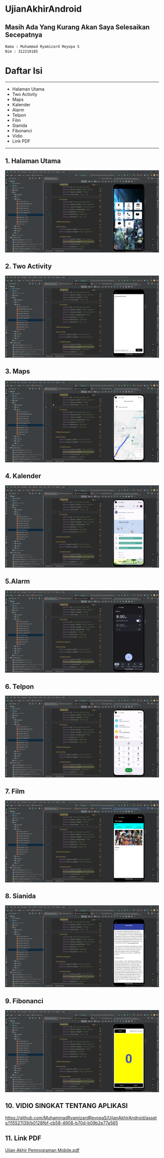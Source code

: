 # UjianAkhirAndroid
## Masih Ada Yang Kurang Akan Saya Selesaikan Secepatnya
```
Nama : Muhammad Ryamizard Reyopa S
Nim : 312210185
```
# Daftar Isi
______________________________
- Halaman Utama
- Two Activity
- Maps
- Kalender
- Alarm
- Telpon
- Film
- Sianida
- Fibonanci
- Vidio
- Link PDF
__________________________
## 1. Halaman Utama
![img](https://github.com/MuhammadRyamizardReyopaS/UjianAkhirAndroid/blob/main/foto1.PNG)
## 2. Two Activity
![img](https://github.com/MuhammadRyamizardReyopaS/UjianAkhirAndroid/blob/main/foto2.PNG)
## 3. Maps
![img](https://github.com/MuhammadRyamizardReyopaS/UjianAkhirAndroid/blob/main/foto3.PNG)
## 4. Kalender
![img](https://github.com/MuhammadRyamizardReyopaS/UjianAkhirAndroid/blob/main/foto4.PNG)
## 5.Alarm
![img](https://github.com/MuhammadRyamizardReyopaS/UjianAkhirAndroid/blob/main/foto5.PNG)
## 6. Telpon
![img](https://github.com/MuhammadRyamizardReyopaS/UjianAkhirAndroid/blob/main/foto6.PNG)
## 7. Film
![img](https://github.com/MuhammadRyamizardReyopaS/UjianAkhirAndroid/blob/main/foto7.PNG)
## 8. Sianida
![img](https://github.com/MuhammadRyamizardReyopaS/UjianAkhirAndroid/blob/main/foto8.PNG)
## 9. Fibonanci
![img](https://github.com/MuhammadRyamizardReyopaS/UjianAkhirAndroid/blob/main/foto9.PNG)
## 10. VIDIO SINGKAT TENTANG APLIKASI
https://github.com/MuhammadRyamizardReyopaS/UjianAkhirAndroid/assets/115521139/b0128fbf-cb58-4908-b70d-b09b2e77a565
## 11. Link PDF
[Ujian Akhir Pemrograman Mobile.pdf](https://github.com/MuhammadRyamizardReyopaS/UjianAkhirAndroid/files/13963890/Ujian.Akhir.Pemrograman.Mobile.pdf)
